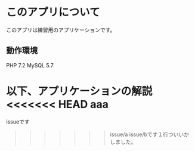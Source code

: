 # このアプリについて
このアプリは練習用のアプリケーションです。

## 動作環境

PHP 7.2
MySQL 5.7

以下、アプリケーションの解説
<<<<<<< HEAD
aaa
=======
issueです
>>>>>>> issue/a
issue/bです１行ついいかしました。
